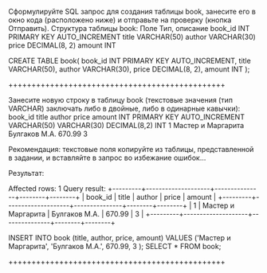 Сформулируйте SQL запрос для создания таблицы book, занесите  его в окно кода (расположено ниже)  и отправьте на проверку (кнопка Отправить). Структура таблицы book:
Поле 	Тип, описание
book_id 	INT PRIMARY KEY AUTO_INCREMENT
title 	VARCHAR(50)
author 	VARCHAR(30)
price 	DECIMAL(8, 2)
amount 	INT

CREATE TABLE book(
    book_id INT PRIMARY KEY AUTO_INCREMENT, 
    title VARCHAR(50), 
    author VARCHAR(30), 
    price DECIMAL(8, 2), 
    amount INT
);

+++++++++++++++++++++++++++++++++++++++++++++++

Занесите новую строку в таблицу book (текстовые значения (тип VARCHAR) заключать либо в двойные, либо в одинарные кавычки):
book_id 	title 	author 	price 	amount
INT PRIMARY KEY AUTO_INCREMENT 	VARCHAR(50) 	VARCHAR(30) 	DECIMAL(8,2) 	INT
1 	Мастер и Маргарита 	Булгаков М.А. 	670.99 	3

Рекомендация: текстовые поля копируйте из таблицы, представленной в задании, и вставляйте в запрос во избежание ошибок... 

Результат:

Affected rows: 1
Query result:
+---------+--------------------+---------------+--------+--------+
| book_id | title              | author        | price  | amount |
+---------+--------------------+---------------+--------+--------+
| 1       | Мастер и Маргарита | Булгаков М.А. | 670.99 | 3      |
+---------+--------------------+---------------+--------+--------+


INSERT INTO book (title, author, price, amount) 
VALUES ('Мастер и Маргарита', 'Булгаков М.А.', 670.99, 3 );
SELECT * FROM book;


+++++++++++++++++++++++++++++++++++++++++++++++ 